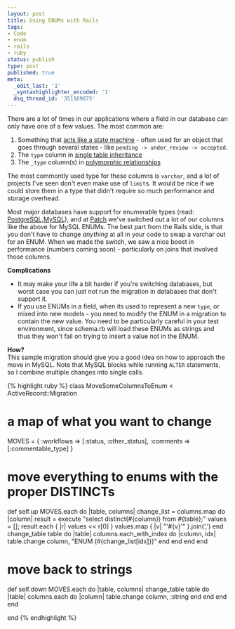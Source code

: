 ```yaml
---
layout: post
title: Using ENUMs with Rails
tags:
- Code
- enum
- rails
- ruby
status: publish
type: post
published: true
meta:
  _edit_last: '1'
  _syntaxhighlighter_encoded: '1'
  dsq_thread_id: '351169875'
---
```

There are a lot of times in our applications where a field in our database can only have one of a few values. The most common are:
<ol>
	<li>Something that <a href="https://github.com/rubyist/aasm">acts like a state machine</a> - often used for an object that goes through several states - like <code>pending -> under_review -> accepted</code>.</li>
	<li>The <code>type</code> column in <a href="http://code.alexreisner.com/articles/single-table-inheritance-in-rails.html">single table inheritance</a></li>
	<li>The <code>_type</code> column(s) in <a href="http://wiki.rubyonrails.org/howtos/db-relationships/polymorphic">polymorphic relationships</a></li>
</ol>
The most commontly used type for these columns is <code>varchar</code>, and a lot of projects I've seen don't even make use of <code>limit</code>s. It would be nice if we could store them in a type that didn't require so much performance and storage overhead.

Most major databases have support for enumerable types (read: <a href="http://www.postgresql.org/docs/8.3/static/functions-enum.html">PostgreSQL</a>,<a href="http://dev.mysql.com/doc/refman/5.0/en/enum.html">MySQL</a>), and at <a href="http://patch.com/">Patch</a> we've switched out a lot of our columns like the above for MySQL ENUMs. The best part from the Rails side, is that you don't have to change <em>anything</em> at all in your code to swap a varchar out for an ENUM. When we made the switch, we saw a nice boost in performance (numbers coming soon) - particularly on joins that involved those columns.

<strong>Complications</strong>
<ul>
	<li>It may make your life a bit harder if you're switching databases, but worst case you can just not run the migration in databases that don't support it.</li>
	<li>If you use ENUMs in a field, when its used to represent a new <code>type</code>, or mixed into new models - you need to modify the ENUM in a migration to contain the new value. You need to be particularly careful in your test environment, since schema.rb will load these ENUMs as strings and thus they won't fail on trying to insert a value not in the ENUM.</li>
</ul>
<div><strong>How?</strong></div>
This sample migration should give you a good idea on how to approach the move in MySQL. Note that MySQL blocks while running <code>ALTER</code> statements, so I combine multiple changes into single calls.

{% highlight ruby %}
class MoveSomeColumnsToEnum < ActiveRecord::Migration

  # a map of what you want to change
  MOVES = { :workflows => [:status, :other_status], :comments => [:commentable_type] }

  # move everything to enums with the proper DISTINCTs
  def self.up
    MOVES.each do |table, columns|
      change_list = columns.map do |column|
        result = execute "select distinct(#{column}) from #{table};"
        values = []; result.each { |r| values << r[0] }
        values.map { |v| "'#{v}'" }.join(',')
      end
      change_table table do |table|
        columns.each_with_index do |column, idx|
          table.change column, "ENUM (#{change_list[idx]})"
        end
      end
    end
  end

  # move back to strings
  def self.down
    MOVES.each do |table, columns|
      change_table table do |table|
        columns.each do |column|
          table.change column, :string
        end
      end
    end
  end

end
{% endhighlight %}
